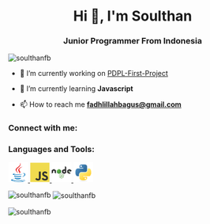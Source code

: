 <h1 align="center">Hi 👋, I'm Soulthan</h1>
<h3 align="center">Junior Programmer From Indonesia</h3>


<p align="left"> <img src="https://komarev.com/ghpvc/?username=soulthanfb&label=Profile%20views&color=0e75b6&style=flat" alt="soulthanfb" /> </p>

- 🔭 I’m currently working on [PDPL-First-Project](https://github.com/Saekyo/PDPL-First-Project)

- 🌱 I’m currently learning **Javascript**

- 📫 How to reach me **fadhlillahbagus@gmail.com**

<h3 align="left">Connect with me:</h3>
<p align="left">
</p>

<h3 align="left">Languages and Tools:</h3>
<p align="left"> <a href="https://www.java.com" target="_blank" rel="noreferrer"> <img src="https://raw.githubusercontent.com/devicons/devicon/master/icons/java/java-original.svg" alt="java" width="40" height="40"/> </a> <a href="https://developer.mozilla.org/en-US/docs/Web/JavaScript" target="_blank" rel="noreferrer"> <img src="https://raw.githubusercontent.com/devicons/devicon/master/icons/javascript/javascript-original.svg" alt="javascript" width="40" height="40"/> </a> <a href="https://nodejs.org" target="_blank" rel="noreferrer"> <img src="https://raw.githubusercontent.com/devicons/devicon/master/icons/nodejs/nodejs-original-wordmark.svg" alt="nodejs" width="40" height="40"/> </a> <a href="https://www.python.org" target="_blank" rel="noreferrer"> <img src="https://raw.githubusercontent.com/devicons/devicon/master/icons/python/python-original.svg" alt="python" width="40" height="40"/> </a> </p>

<p><img align="left" src="https://github-readme-stats.vercel.app/api/top-langs?username=soulthanfb&show_icons=true&locale=en&layout=compact" alt="soulthanfb" /></p>

<p>&nbsp;<img align="center" src="https://github-readme-stats.vercel.app/api?username=soulthanfb&show_icons=true&locale=en" alt="soulthanfb" /></p>

<p><img align="center" src="https://github-readme-streak-stats.herokuapp.com/?user=soulthanfb&" alt="soulthanfb" /></p>
